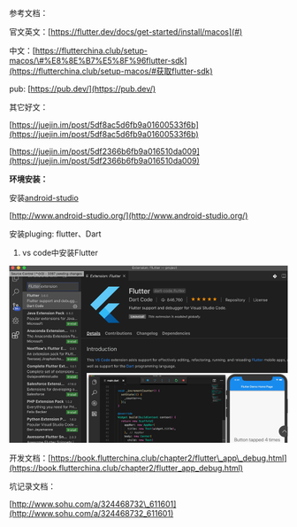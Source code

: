 参考文档：

官文英文：[https://flutter.dev/docs/get-started/install/macos](#)

中文：[https://flutterchina.club/setup-macos/\#%E8%8E%B7%E5%8F%96flutter-sdk](https://flutterchina.club/setup-macos/#获取flutter-sdk)

pub: [https://pub.dev/](https://pub.dev/)

其它好文：

[https://juejin.im/post/5df8ac5d6fb9a01600533f6b](https://juejin.im/post/5df8ac5d6fb9a01600533f6b)

[https://juejin.im/post/5df2366b6fb9a016510da009](https://juejin.im/post/5df2366b6fb9a016510da009)

**环境安装：**

安装[android-studio](http://www.android-studio.org/)

[http://www.android-studio.org/](http://www.android-studio.org/)

安装pluging: flutter、Dart

1. vs code中安装Flutter 

![](/assets/ddddsdd.png)

开发文档：[https://book.flutterchina.club/chapter2/flutter\_app\_debug.html](https://book.flutterchina.club/chapter2/flutter_app_debug.html)



坑记录文档：

[http://www.sohu.com/a/324468732\_611601](http://www.sohu.com/a/324468732_611601)

